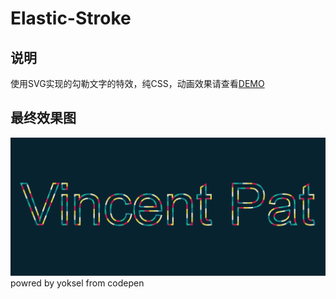 # Elastic-Stroke
## 说明
使用SVG实现的勾勒文字的特效，纯CSS，动画效果请查看[DEMO](https://vincentpat.github.io/Elastic-Stroke/)
## 最终效果图
![](./example.png)
powred by yoksel from codepen
